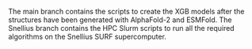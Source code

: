 The main branch contains the scripts to create the XGB models after the structures have been generated with AlphaFold-2 and ESMFold.
The Snellius branch contains the HPC Slurm scripts to run all the required algorithms on the Snellius SURF supercomputer.
